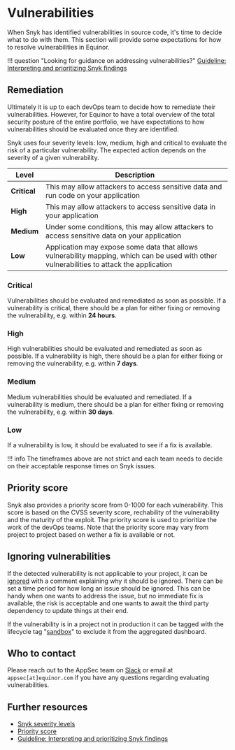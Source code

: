 # Vulnerabilities
When Snyk has identified vulnerabilities in source code, it's time to decide what to do with them. This section will provide some expectations for how to resolve vulnerabilities in Equinor.

!!! question "Looking for guidance on addressing vulnerabilities?"
    [Guideline: Interpreting and prioritizing Snyk findings](../snyk/curriculum/4-scan_results.md)


## Remediation
Ultimately it is up to each devOps team to decide how to remediate their vulnerabilities. However, for Equinor to have a total overview of the total security posture of the entire portfolio, we have expectations to how vulnerabilities should be evaluated once they are identified.

Snyk uses four severity levels: low, medium, high and critical to evaluate the risk of a particular vulnerability. The expected action depends on the severity of a given vulnerability.

| Level | Description |
| --- | --- |
| **Critical** | This may allow attackers to access sensitive data and run code on your application |
| **High** | This may allow attackers to access sensitive data in your application |
| **Medium** | Under some conditions, this may allow attackers to access sensitive data on your application |
| **Low** | Application may expose some data that allows vulnerability mapping, which can be used with other vulnerabilities to attack the application |

### Critical
Vulnerabilities should be evaluated and remediated as soon as possible. If a vulnerability is critical, there should be a plan for either fixing or removing the vulnerability, e.g. within **24 hours**.

### High
High vulnerabilities should be evaluated and remediated as soon as possible. If a vulnerability is high, there should be a plan for either fixing or removing the vulnerability, e.g. within **7 days**.

### Medium
Medium vulnerabilities should be evaluated and remediated. If a vulnerability is medium, there should be a plan for either fixing or removing the vulnerability, e.g. within **30 days**.

### Low
If a vulnerability is low, it should be evaluated to see if a fix is available.

!!! info
    The timeframes above are not strict and each team needs to decide on their acceptable response times on Snyk issues. 

## Priority score
Snyk also provides a priority score from 0-1000 for each vulnerability. This score is based on the CVSS severity score, rechability of the vulnerability and the maturity of the exploit. The priority score is used to prioritize the work of the devOps teams. Note that the priority score may vary from project to project based on wether a fix is available or not.


## Ignoring vulnerabilities
If the detected vulnerability is not applicable to your project, it can be [ignored](https://docs.snyk.io/manage-issues/issue-management/ignore-issues#ignoring-issues-in-the-web-ui) with a comment explaining why it should be ignored.
There can be set a time period for how long an issue should be ignored. This can be handy when one wants to address the issue, but no immediate fix is available, the risk is acceptable and one wants to await the third party dependency to
update things at their end.

If the vulnerability is in a project not in production it can be tagged with the lifecycle tag "[sandbox](../snyk/curriculum/3-projects.md/#tagging-snyk-projects-in-equinor)" to exclude it from the aggregated dashboard.


## Who to contact
Please reach out to the AppSec team on [Slack](https://app.slack.com/client/T02JL00JU/CMM6FSW5V) or email at ``appsec[at]equinor.com`` if you have any questions regarding evaluating vulnerabilities.

## Further resources
- [Snyk severity levels](https://docs.snyk.io/manage-issues/issue-management/severity-levels)
- [Priority score](https://docs.snyk.io/manage-issues/issue-management/priority-score)
- [Guideline: Interpreting and prioritizing Snyk findings](../snyk/curriculum/4-scan_results.md)
